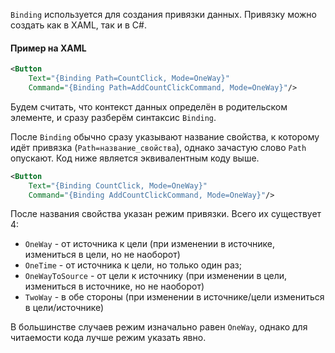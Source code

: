 `Binding` используется для создания привязки данных. Привязку можно создать как в XAML, так и в C#.

#### Пример на XAML

```xml
<Button 
    Text="{Binding Path=CountClick, Mode=OneWay}"
    Command="{Binding Path=AddCountClickCommand, Mode=OneWay}"/>
```

Будем считать, что контекст данных определён в родительском элементе, и сразу разберём синтаксис `Binding`. 

После `Binding` обычно сразу указывают название свойства, к которому идёт привязка (`Path=название_свойства`), однако зачастую слово `Path` опускают. Код ниже является эквивалентным коду выше.

```xml
<Button 
    Text="{Binding CountClick, Mode=OneWay}"
    Command="{Binding AddCountClickCommand, Mode=OneWay}"/>
```

После названия свойства указан режим привязки. Всего их существует 4:
- `OneWay` - от источника к цели (при изменении в источнике, измениться в цели, но не наоборот)
- `OneTime` - от источника к цели, но только один раз;
- `OneWayToSource` - от цели к источнику (при изменении в цели, измениться в источнике, но не наоборот)
- `TwoWay` - в обе стороны (при изменении в источнике/цели измениться в цели/источнике)

В большинстве случаев режим изначально равен `OneWay`, однако для читаемости кода лучше режим указать явно.